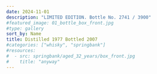 ```yaml
---
date: 2024-11-01
description: "LIMITED EDITION. Bottle No. 2741 / 3900"
#featured_image: 01_bottle_box_front.jpg
#type: gallery
sort_by: Name
title: Distilled 1977 Bottled 2007
#categories: ["whisky", "springbank"]
#resources:
#  - src: springbank/aged_32_years/box_front.jpg
#    title: "anyway"
---
```

